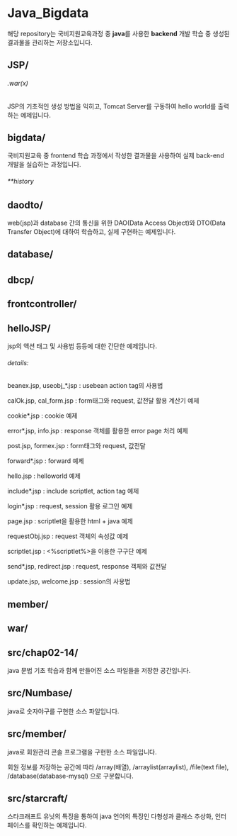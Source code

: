 # Java_Bigdata

해당 repository는 국비지원교육과정 중 **java**를 사용한 **backend** 개발 학습 중 생성된 결과물을 관리하는 저장소입니다.

## JSP/

###### .war(x)

JSP의 기초적인 생성 방법을 익히고, Tomcat Server를 구동하여 hello world를 출력하는 예제입니다.

## bigdata/

국비지원교육 중 frontend 학습 과정에서 작성한 결과물을 사용하여 실제 back-end 개발을 실습하는 과정입니다.

###### **history

## daodto/

web(jsp)과 database 간의 통신을 위한 DAO(Data Access Object)와 DTO(Data Transfer Object)에 대하여 학습하고, 실제 구현하는 예제입니다.

## database/

###### 

## dbcp/

## frontcontroller/

## helloJSP/

jsp의 액션 태그 및 사용법 등등에 대한 간단한 예제입니다.

###### details:

beanex.jsp, useobj_*.jsp : usebean action tag의 사용법

calOk.jsp, cal_form.jsp : form태그와 request, 값전달 활용 계산기 예제

cookie*.jsp : cookie 예제

error*.jsp, info.jsp : response 객체를 활용한 error page 처리 예제

post.jsp, formex.jsp : form태그와 request, 값전달

forward*.jsp : forward 예제

hello.jsp : helloworld 예제

include*.jsp : include scriptlet, action tag 예제

login*.jsp : request, session 활용 로그인 예제

page.jsp : scriptlet을 활용한 html + java 예제

requestObj.jsp : request 객체의 속성값 예제

scriptlet.jsp : <%scriptlet%>을 이용한 구구단 예제

send*.jsp, redirect.jsp : request, response 객체와 값전달

update.jsp, welcome.jsp : session의 사용법

## member/

## war/

## src/chap02-14/

java 문법 기초 학습과 함께 만들어진 소스 파일들을 저장한 공간입니다.

## src/Numbase/

java로 숫자야구를 구현한 소스 파일입니다.

## src/member/

java로 회원관리 콘솔 프로그램을 구현한 소스 파일입니다.

회원 정보를 저장하는 공간에 따라 /array(배열), /arraylist(arraylist), /file(text file), /database(database-mysql) 으로 구분합니다.

## src/starcraft/

스타크래프트 유닛의 특징을 통하여 java 언어의 특징인 다형성과 클래스 추상화, 인터페이스를 확인하는 예제입니다.

